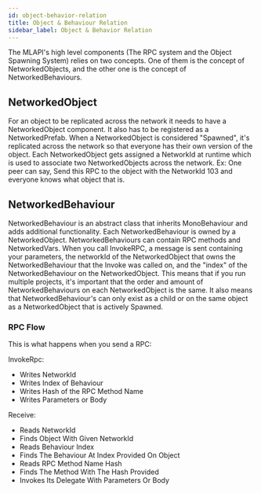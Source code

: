 ```yaml
---
id: object-behavior-relation
title: Object & Behaviour Relation
sidebar_label: Object & Behavior Relation
---
```


The MLAPI's high level components (The RPC system and the Object Spawning System) relies on two concepts. One of them is the concept of NetworkedObjects, and the other one is the concept of NetworkedBehaviours.

## NetworkedObject

For an object to be replicated across the network it needs to have a NetworkedObject component. It also has to be registered as a NetworkedPrefab. When a NetworkedObject is considered "Spawned", it's replicated across the network so that everyone has their own version of the object. Each NetworkedObject gets assigned a NetworkId at runtime which is used to associate two NetworkedObjects across the network. Ex: One peer can say, Send this RPC to the object with the NetworkId 103 and everyone knows what object that is.

## NetworkedBehaviour

NetworkedBehaviour is an abstract class that inherits MonoBehaviour and adds additional functionality. Each NetworkedBehaviour is owned by a NetworkedObject. NetworkedBehaviours can contain RPC methods and NetworkedVars. When you call InvokeRPC, a message is sent containing your parameters, the networkId of the NetworkedObject that owns the NetworkedBehaviour that the Invoke was called on, and the "index" of the NetworkedBehaviour on the NetworkedObject. This means that if you run multiple projects, it's important that the order and amount of NetworkedBehaviours on each NetworkedObject is the same. It also means that NetworkedBehaviour's can only exist as a child or on the same object as a NetworkedObject that is actively Spawned.


### RPC Flow

This is what happens when you send a RPC:

InvokeRpc:

* Writes NetworkId
* Writes Index of Behaviour
* Writes Hash of the RPC Method Name
* Writes Parameters or Body

Receive:

* Reads NetworkId
* Finds Object With Given NetworkId
* Reads Behaviour Index
* Finds The Behaviour At Index Provided On Object
* Reads RPC Method Name Hash
* Finds The Method With The Hash Provided
* Invokes Its Delegate With Parameters Or Body
